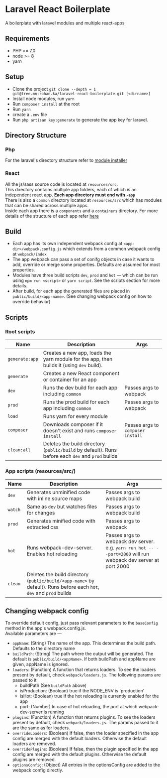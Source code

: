 # Laravel React Boilerplate

A boilerplate with laravel modules and multiple react-apps

## Requirements
 - PHP >= 7.0
 - node >= 8
 - yarn
 
## Setup
 - Clone the project
 `git clone --depth = 1 git@tree.mn:rohan.ka/laravel-react-boilerplate.git [<dirname>]`
 - Install node modules, run `yarn`
 - Run `composer install` at the root
 - Run `yarn`
 - create a `.env` file
 - Run `php artisan key:generate` to generate the app key for laravel.
 
## Directory Structure
  ### Php
  For the laravel's directory structure refer to [module installer](http://tree.mn/cm-admin/module-installer)

  ### React
  All the js/sass source code is located at `resources/src`.  
  This directory contains multiple app folders,
  each of which is an independent react app. **Each app directory must end with `-app`**  
  There is also a `common` directory located at `resources/src` which has modules that can be shared across multiple apps.  
  Inside each app there is a `components` and a `containers` directory.
  For more details of the structure of each app refer [here](https://github.com/react-boilerplate/react-boilerplate)
  

  
## Build
  - Each app has its own independent webpack config at `<app-dir>/webpack.config.js` which extends from a common webpack config at `webpack/index`
  - The app webpack can pass a set of conifg objects in case it wants to add, override or merge some properties. Defaults are assumed for most properties.
  - Modules have three build scripts `dev`, `prod` and `hot` &mdash; which can be run using `npm run <script>` or `yarn script`. See the scripts section for more details.
  - After build, for each app the generated files are placed in `public/build/<app-name>`. (See changing webpack config on how to override behavior)

## Scripts

### Root scripts  
  
| Name | Description| Args |
|------|------------| --------- |
| `generate:app` | Creates a new app, loads the yarn module for the app, then builds it (using `dev` build). | |
| `generate` | Creates a new React component or container for an app | |
| `dev`| Runs the dev build for each app including `common` | Passes args to webpack |
| `prod`| Runs the prod build for each app including `common` | Passes args to webpack |
| `load` | Runs yarn for every module | |
| `composer` | Downloads composer if it doesn't exist and runs `composer install`| Passes args to `composer install` |
| `clean:all` | Deletes the build directory (`public/build` by default). Runs before each `dev` and `prod` builds | | |


### App scripts (resources/src/<app>)

| Name | Description| Args |
|------|------------| --------- |
| `dev` | Generates unminified code with inline source maps | Passes args to webpack build |
| `watch` | Same as `dev` but watches files for changes | Passes args to webpack build |
| `prod`| Generates minified code with extracted css | Passes args to webpack |
| `hot` | Runs webpack-dev-server. Enables hot reloading | Passes args to webpack dev server. e.g. `yarn run hot -- --port=2000` will run webpack dev server at port 2000 |
| `clean` | Deletes the build directory (`public/build/<app-name>` by default). Runs before each `hot`, `dev` and `prod` builds | | |

## Changing webpack config

To override default config, just pass relevant parameters to the `baseConfig` method in the app's webpack.config.js.  
Available parameters are &mdash;
 -  `appName`: (String) The name of the app. This determines the build path. Defaults to the directory name
 -  `buildPath`: (String) The path where the output will be generated. The default is `public/build/<appName>`. If both buildPath and appName are given, appName is ignored.
 - `loaders`: (Function) A function that returns loaders. To see the loaders present by default, check `webpack/loaders.js`. The following params are passed to it  
   * buildPath (See `buildPath` above)
   * isProduction: (Boolean) true if the NODE_ENV is 'production'
   * isHot: (Boolean) true if the hot reloading is currently enabled for the app
   * port: (Number) In case of hot reloading, the port at which webpack-dev-server is running
 - `plugins`: (Function) A function that returns plugins. To see the loaders present by default, check `webpack/loaders.js`. The params passed to it are the same as for loaders.
 - `overrideLoaders`: (Boolean) If false, then the loader specified in the app config are merged with the default loaders. Otherwise the default loaders are removed.
 - `overridePlugins`: (Boolean) If false, then the plugin specified in the app config are merged with the default plugins. Otherwise the default plugins are removed.
 - `optionsConfig`: (Object) All entries in the optionsConfig are added to the webpack config directly.
 
